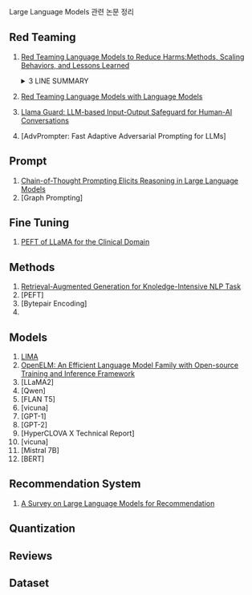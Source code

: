 Large Language Models 관련 논문 정리

## Red Teaming

1. [Red Teaming Language Models to Reduce Harms:Methods, Scaling Behaviors, and Lessons Learned](papers/Red_Teaming_Language_Models_to_Reduce_Harms/contents.md)
    <details>
    <summary>3 LINE SUMMARY</summary>
    <pre>
        - AI가 편견, 공격적 출력, 개인정보 유출 등 다양한 해로운 행동을 생성할 수 있기 때문에 레드팀을 활용함<br>
        - Plane LM, Prompted LM, Rejection Sampling, Reinforcement Learning 등 모델 크기와 모델 형태에 따라 공격 성공률 측정<br>
        - 언어모델이 생성할 수 있는 해로운 출력을 식별하고, 완화하기 위하여 레드팀 활동은 중요함
    </pre>
    </details>

2. [Red Teaming Language Models with Language Models](papers/Red_Teaming_Language_Models_with_Language_Models/contents.md)
3. [Llama Guard: LLM-based Input-Output Safeguard for Human-AI Conversations](papers/Llama%20Guard/contents.md)
4. [AdvPrompter: Fast Adaptive Adversarial Prompting for LLMs]



## Prompt

1. [Chain-of-Thought Prompting Elicits Reasoning in Large Language Models](papers/CoT.md)
2. [Graph Prompting]

## Fine Tuning
1. [PEFT of LLaMA for the Clinical Domain](papers/PEFT%20of%20LLaMA%20for%20the%20Clinical%20Domain/contents.md)

## Methods
1. [Retrieval-Augmented Generation for Knoledge-Intensive NLP Task](./papers/Retrieval-Augmented%20Generation%20for%20Knowledge-Intensive%20NLP%20Tasks/contents.md)
2. [PEFT]
3. [Bytepair Encoding]
4. 

## Models

1. [LIMA](./papers/LIMA/contents.md)
2. [OpenELM: An Efficient Language Model Family with Open-source Training and Inference Framework](./papers/OpenELM/contents.md)
2. [LLaMA2]
3. [Qwen]
4. [FLAN T5]
6. [vicuna]
7. [GPT-1]
8. [GPT-2]
9. [HyperCLOVA X Technical Report]
10. [vicuna]
11. [Mistral 7B]
12. [BERT]

## Recommendation System

1. [A Survey on Large Language Models for Recommendation](papers/A_Survey_on_LLMs_for_Recommendation.md)

## Quantization

## Reviews

## Dataset